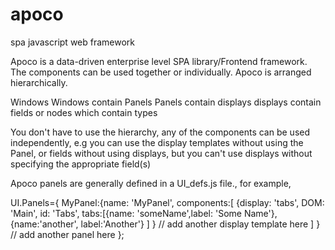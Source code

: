 # apoco
spa javascript web framework

Apoco is a data-driven enterprise level SPA library/Frontend framework. The components can be used together or individually. Apoco is arranged hierarchically.

Windows
    Windows contain
Panels
    Panels contain
displays
    displays contain
fields or nodes
    which contain
types

You don't have to use the hierarchy, any of the components can be used independently, e.g you can use the display templates without using the Panel, or fields without using displays, but you can't use displays without specifying the appropriate field(s) 

Apoco panels are generally defined in a UI_defs.js file.,
for example,

UI.Panels={
    MyPanel:{name: 'MyPanel',
              components:[ {display: 'tabs',
                            DOM: 'Main',
                            id: 'Tabs',
                            tabs:[{name: 'someName',label: 'Some Name'},
                                  {name:'another', label:'Another'}
                                  ]
                            }
                            // add another display template here
                          ]
              }
              // add another panel here
}; 
